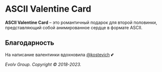 # ASCII Valentine Card
**ASCII Valentine Card** – это романтичный подарок для второй половинки, представляющий собой анимированное сердце в формате ASCII.

## Благодарность
На написание валентинки вдохновила [@kostevich](https://github.com/kostevich) 💕

_Evolv Group. Copyright © 2018-2023._
